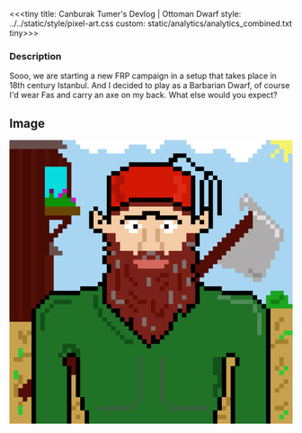 <<<tiny
title: Canburak Tumer's Devlog | Ottoman Dwarf
style: ../../static/style/pixel-art.css
custom: static/analytics/analytics_combined.txt
tiny>>>

### Description
Sooo, we are starting a new FRP campaign in a setup that takes place in 18th century Istanbul. And I decided to play as a Barbarian Dwarf, of course I'd wear Fas and carry an axe on my back. What else would you expect?

## Image
![](../../static/pixel-art/Dwarf-v1.gif)